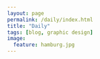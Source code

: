 ```yaml
---
layout: page
permalink: /daily/index.html
title: "Daily"
tags: [blog, graphic design]
image:
  feature: hamburg.jpg
---
```


